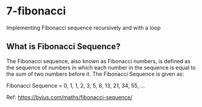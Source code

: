 # 7-fibonacci
Implementing Fibonacci sequence recursively and with a loop  

## What is Fibonacci Sequence?
The Fibonacci sequence, also known as Fibonacci numbers, is defined as the sequence of numbers in which each number in the sequence is equal to the sum of two numbers before it. The Fibonacci Sequence is given as:

Fibonacci Sequence = 0, 1, 1, 2, 3, 5, 8, 13, 21, 34, 55, ...

Ref: https://byjus.com/maths/fibonacci-sequence/